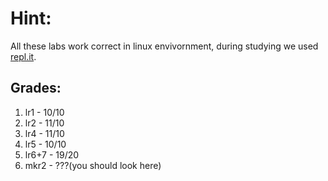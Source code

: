 # Hint:
All these labs work correct in linux envivornment, during studying we used [repl.it](repl.it).  
## Grades:
1. lr1 - 10/10
2. lr2 - 11/10
3. lr4 - 11/10
4. lr5 - 10/10
5. lr6+7 - 19/20
6. mkr2 - ???(you should look here)
